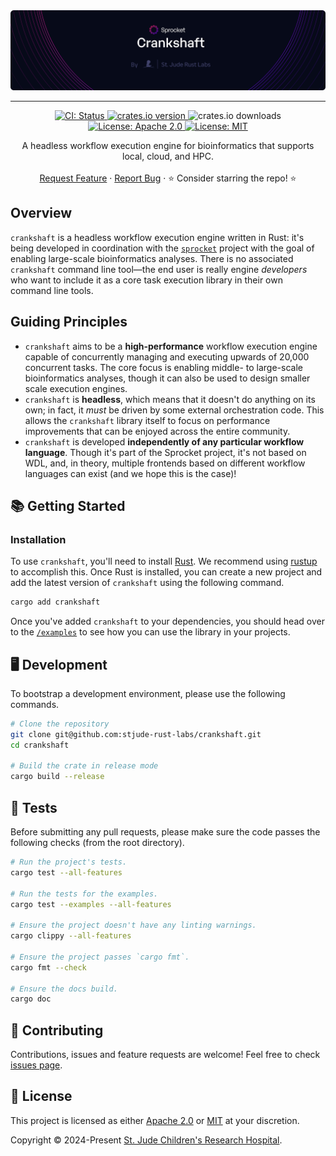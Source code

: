 <img style="margin: 0px" alt="Repository Header Image" src="./assets/repo-header.png" />
<hr/>

<p align="center">
  <p align="center">
    <a href="https://github.com/stjude-rust-labs/crankshaft/actions/workflows/CI.yml" target="_blank">
      <img alt="CI: Status" src="https://github.com/stjude-rust-labs/crankshaft/actions/workflows/CI.yml/badge.svg" />
    </a>
    <a href="https://crates.io/crates/crankshaft" target="_blank">
      <img alt="crates.io version" src="https://img.shields.io/crates/v/crankshaft">
    </a>
    <img alt="crates.io downloads" src="https://img.shields.io/crates/d/crankshaft">
    <a href="https://github.com/stjude-rust-labs/crankshaft/blob/main/LICENSE-APACHE" target="_blank">
      <img alt="License: Apache 2.0" src="https://img.shields.io/badge/license-Apache 2.0-blue.svg" />
    </a>
    <a href="https://github.com/stjude-rust-labs/crankshaft/blob/main/LICENSE-MIT" target="_blank">
      <img alt="License: MIT" src="https://img.shields.io/badge/license-MIT-blue.svg" />
    </a>
  </p>

  <p align="center">
    A headless workflow execution engine for bioinformatics that supports local, cloud, and HPC.
    <br />
    <br />
    <a href="https://github.com/stjude-rust-labs/crankshaft/issues/new?assignees=&title=Descriptive%20Title&labels=enhancement">Request Feature</a>
    ·
    <a href="https://github.com/stjude-rust-labs/crankshaft/issues/new?assignees=&title=Descriptive%20Title&labels=bug">Report Bug</a>
    ·
    ⭐ Consider starring the repo! ⭐
    <br />
  </p>
</p>

## Overview

`crankshaft` is a headless workflow execution engine written in Rust: it's being
developed in coordination with the [`sprocket`] project with the goal of
enabling large-scale bioinformatics analyses. There is no associated
`crankshaft` command line tool—the end user is really engine _developers_ who
want to include it as a core task execution library in their own command line
tools.

## Guiding Principles

- `crankshaft` aims to be a **high-performance** workflow execution engine
  capable of concurrently managing and executing upwards of 20,000 concurrent
  tasks. The core focus is enabling middle- to large-scale bioinformatics
  analyses, though it can also be used to design smaller scale execution
  engines.
- `crankshaft` is **headless**, which means that it doesn't do anything on its
  own; in fact, it _must_ be driven by some external orchestration code. This
  allows the `crankshaft` library itself to focus on performance improvements
  that can be enjoyed across the entire community.
- `crankshaft` is developed **independently of any particular workflow
  language**. Though it's part of the Sprocket project, it's not based on WDL,
  and, in theory, multiple frontends based on different workflow
  languages can exist (and we hope this is the case)!

## 📚 Getting Started

### Installation

To use `crankshaft`, you'll need to install [Rust](https://www.rust-lang.org/).
We recommend using [rustup](https://rustup.rs/) to accomplish this. Once Rust is
installed, you can create a new project and add the latest version of
`crankshaft` using the following command.

```bash
cargo add crankshaft
```

Once you've added `crankshaft` to your dependencies, you should head over to the
[`/examples`](https://github.com/stjude-rust-labs/crankshaft/tree/main/crankshaft/examples)
to see how you can use the library in your projects.

## 🖥️ Development

To bootstrap a development environment, please use the following commands.

```bash
# Clone the repository
git clone git@github.com:stjude-rust-labs/crankshaft.git
cd crankshaft

# Build the crate in release mode
cargo build --release
```

## 🚧️ Tests

Before submitting any pull requests, please make sure the code passes the
following checks (from the root directory).

```bash
# Run the project's tests.
cargo test --all-features

# Run the tests for the examples.
cargo test --examples --all-features

# Ensure the project doesn't have any linting warnings.
cargo clippy --all-features

# Ensure the project passes `cargo fmt`.
cargo fmt --check

# Ensure the docs build.
cargo doc
```

## 🤝 Contributing

Contributions, issues and feature requests are welcome! Feel free to check
[issues page](https://github.com/stjude-rust-labs/crankshaft/issues).

## 📝 License

This project is licensed as either [Apache 2.0][license-apache] or
[MIT][license-mit] at your discretion.

Copyright © 2024-Present [St. Jude Children's Research Hospital](https://github.com/stjude).

[license-apache]: https://github.com/stjude-rust-labs/crankshaft/blob/main/LICENSE-APACHE
[license-mit]: https://github.com/stjude-rust-labs/crankshaft/blob/main/LICENSE-MIT
[`sprocket`]: https://github.com/stjude-rust-labs/sprocket
